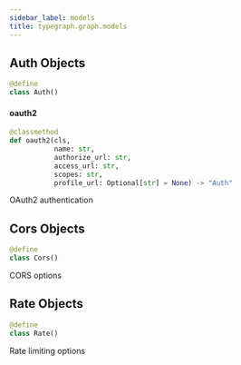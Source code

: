 ```yaml
---
sidebar_label: models
title: typegraph.graph.models
---
```


## Auth Objects

```python
@define
class Auth()
```

#### oauth2

```python
@classmethod
def oauth2(cls,
           name: str,
           authorize_url: str,
           access_url: str,
           scopes: str,
           profile_url: Optional[str] = None) -> "Auth"
```

OAuth2 authentication

## Cors Objects

```python
@define
class Cors()
```

CORS options

## Rate Objects

```python
@define
class Rate()
```

Rate limiting options

